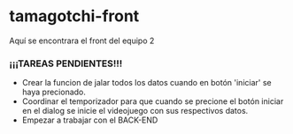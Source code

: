 # tamagotchi-front
Aquí se encontrara el front del equipo 2

### ¡¡¡TAREAS PENDIENTES!!! ###
- Crear la funcion de jalar todos los datos cuando en botón 'iniciar' se haya precionado.
- Coordinar el temporizador para que cuando se precione el botón iniciar en el dialog se inicie el videojuego con sus respectivos datos.
- Empezar a trabajar con el BACK-END